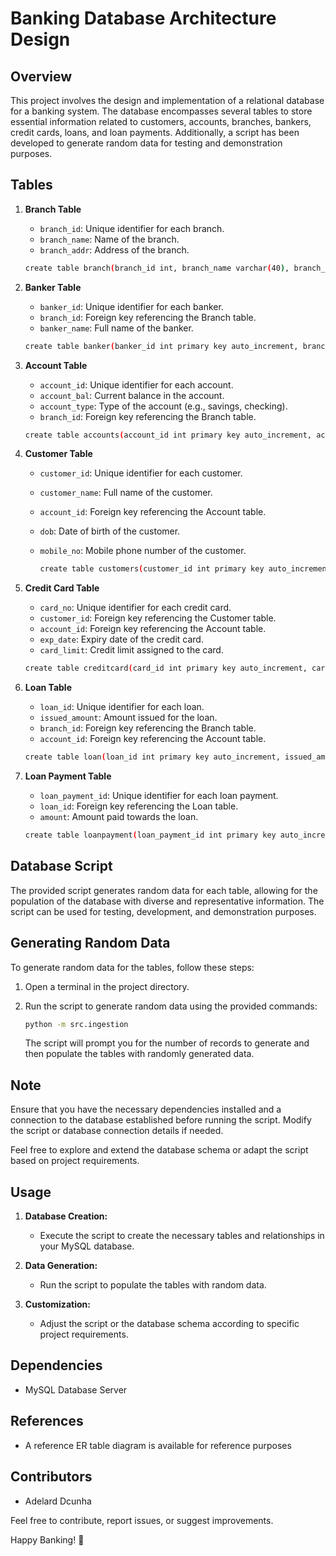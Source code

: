 # Banking Database Architecture Design

## Overview

This project involves the design and implementation of a relational database for a banking system. The database encompasses several tables to store essential information related to customers, accounts, branches, bankers, credit cards, loans, and loan payments. Additionally, a script has been developed to generate random data for testing and demonstration purposes.

## Tables

1. **Branch Table**
    - `branch_id`: Unique identifier for each branch.
    - `branch_name`: Name of the branch.
    - `branch_addr`: Address of the branch.

    ```bash
    create table branch(branch_id int, branch_name varchar(40), branch_adr varchar(40));
    ```


2. **Banker Table**
    - `banker_id`: Unique identifier for each banker.
    - `branch_id`: Foreign key referencing the Branch table.
    - `banker_name`: Full name of the banker.

    ```bash
    create table banker(banker_id int primary key auto_increment, branch_id int, banker_name varchar(20), foreign key (branch_id) references branch(branch_id));
    ```

3. **Account Table**
    - `account_id`: Unique identifier for each account.
    - `account_bal`: Current balance in the account.
    - `account_type`: Type of the account (e.g., savings, checking).
    - `branch_id`: Foreign key referencing the Branch table.

    ```bash
    create table accounts(account_id int primary key auto_increment, account_bal varchar(20), account_type varchar(20), branch_id int, foreign key (branch_id) references branch(branch_id));
    ```


4. **Customer Table**
    - `customer_id`: Unique identifier for each customer.
    - `customer_name`: Full name of the customer.
    - `account_id`: Foreign key referencing the Account table.
    - `dob`: Date of birth of the customer.
    - `mobile_no`: Mobile phone number of the customer.

       ```bash
       create table customers(customer_id int primary key auto_increment, customer_name varchar(20), account_id int, DOB date, mobile_no varchar(20), foreign key (account_id) references accounts(account_id));
       ```



5. **Credit Card Table**
    - `card_no`: Unique identifier for each credit card.
    - `customer_id`: Foreign key referencing the Customer table.
    - `account_id`: Foreign key referencing the Account table.
    - `exp_date`: Expiry date of the credit card.
    - `card_limit`: Credit limit assigned to the card.

    ```bash
    create table creditcard(card_id int primary key auto_increment, card_no varchar(20), customer_id int, account_id int, exp_month varchar(3), exp_year varchar(5), card_limit varchar(20), foreign key (customer_id) references customers(customer_id), foreign key (account_id) references accounts(account_id));
    ```


6. **Loan Table**
    - `loan_id`: Unique identifier for each loan.
    - `issued_amount`: Amount issued for the loan.
    - `branch_id`: Foreign key referencing the Branch table.
    - `account_id`: Foreign key referencing the Account table.
    
    ```bash
    create table loan(loan_id int primary key auto_increment, issued_amount varchar(20), account_id int, branch_id int, foreign key (account_id) references accounts(account_id), foreign key (branch_id) references branch(branch_id));
    ```


7. **Loan Payment Table**
    - `loan_payment_id`: Unique identifier for each loan payment.
    - `loan_id`: Foreign key referencing the Loan table.
    - `amount`: Amount paid towards the loan.
    
    ```bash
    create table loanpayment(loan_payment_id int primary key auto_increment, loan_id int, amount varchar(20), foreign key (loan_id) references loan(loan_id));
    ```


## Database Script

The provided script generates random data for each table, allowing for the population of the database with diverse and representative information. The script can be used for testing, development, and demonstration purposes.

## Generating Random Data

To generate random data for the tables, follow these steps:

1. Open a terminal in the project directory.

2. Run the script to generate random data using the provided commands:

   ```bash
   python -m src.ingestion
   ```

   The script will prompt you for the number of records to generate and then populate the tables with randomly generated data.

## Note

Ensure that you have the necessary dependencies installed and a connection to the database established before running the script. Modify the script or database connection details if needed.

Feel free to explore and extend the database schema or adapt the script based on project requirements.

## Usage

1. **Database Creation:**
   - Execute the script to create the necessary tables and relationships in your MySQL database.

2. **Data Generation:**
   - Run the script to populate the tables with random data.

3. **Customization:**
   - Adjust the script or the database schema according to specific project requirements.

## Dependencies

- MySQL Database Server

## References
- A reference ER table diagram is available for reference purposes

## Contributors

- Adelard Dcunha

Feel free to contribute, report issues, or suggest improvements.

Happy Banking! 🏦